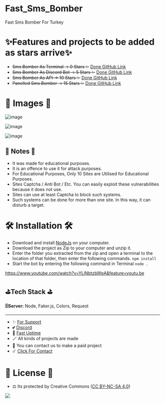 # Fast_Sms_Bomber
Fast Sms Bomber For Turkey

# ✨Features and projects to be added as stars arrive✨

- ~~Sms Bomber As Terminal -> 0 Stars ✨~~ [Done GitHub Link](https://github.com/fastuptime/Fast_Sms_Bomber)
- ~~Sms Bomber As Discord Bot -> 5 Stars ✨~~ [Done GitHub Link](https://github.com/fastuptime/Fast_Sms_Bomber_Discord)
- ~~Sms Bomber As API -> 10 Stars ✨~~ [Done GitHub Link](https://github.com/fastuptime/Fast_Sms_Bomber_Api)
- ~~Panelled Sms Bomber -> 15 Stars ✨~~ [Done GitHub Link](https://github.com/fastuptime/Fast_Sms_Bomber_Panel)

# 🎈 Images 🎈

![image](https://user-images.githubusercontent.com/63351166/218465842-a8480b01-4a80-448f-831b-1d1d837f1c1f.png)

![image](https://user-images.githubusercontent.com/63351166/218466149-0429c3ed-2d03-4c08-9ebc-cf78c4eb82f8.png)

![image](https://user-images.githubusercontent.com/63351166/218466292-e058112b-0b81-4af9-bec9-70528ad8958e.png)

## 📜 Notes 📜

- It was made for educational purposes.
- It is an offence to use it for attack purposes.
- For Educational Purposes, Only 10 Sites are Utilised for Educational Purposes.
- Sites Captcha / Anti Bot / Etc. You can easily exploit these vulnerabilities because it does not use.
- Sites can use at least Captcha to block such systems.
- Such systems can be done for more than one site. In this way, it can disturb a target.


# 🛠️ Installation 🛠️

- Download and install [NodeJs](https://nodejs.org/en/download) on your computer.
- Download the project as Zip to your computer and unzip it.
- Enter the folder you extracted from the zip and open a terminal to the location of that folder, then enter the following commands.
`npm install`
- Start the bot by entering the following command in Terminal
`node .`

https://www.youtube.com/watch?v=YLlNbtzbWgA&feature=youtu.be

## ⛳Tech Stack ⛳

**🗄️Server:** Node, Faker.js, Colors, Request

---
- ✨ [For Support](https://github.com/sponsors/fastuptime) <br>
- 💕 [Discord](https://fastuptime.com/discord)<br>
- 🏓 [Fast Uptime](https://fastuptime.com/)<br>
- 🪄 All kinds of projects are made <br>
- 🧨 You can contact us to make a paid project<br>
- ☄️ [Click For Contact](mailto:fastuptime@gmail.com)<br>

# 🎯 License 🎯
- ⚖️ Its protected by Creative Commons ([CC BY-NC-SA 4.0](https://creativecommons.org/licenses/by-nc-sa/4.0/))

<a href="https://creativecommons.org/licenses/by-nc-sa/4.0/" title="BYNCSA40"><img src="https://licensebuttons.net/l/by-nc-sa/4.0/88x31.png"></a>
